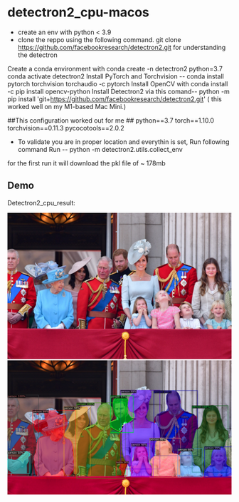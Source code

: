 # detectron2_cpu-macos
- create an env with python < 3.9
- clone the reppo using the following command.
  git clone https://github.com/facebookresearch/detectron2.git
  for understanding the detectron 
  
  
Create a conda environment with conda create -n detectron2 python=3.7
conda activate detectron2
Install PyTorch and Torchvision --  conda install pytorch torchvision torchaudio -c pytorch
Install OpenCV with conda install -c pip install opencv-python
Install Detectron2 via this comand-- python -m pip install 'git+https://github.com/facebookresearch/detectron2.git' ( this worked well on my M1-based Mac Mini.)
  
  
  

 ##This configuration worked out for me ##
  python==3.7
  torch==1.10.0
  torchvision==0.11.3
  pycocotools==2.0.2

  
  - To validate you are in proper location and everythin is set, Run following command
   Run --  python -m detectron2.utils.collect_env

  for the first run it will download the pkl file of ~ 178mb
  
  ## Demo
  Detectron2_cpu_result:

![british.jpeg](https://github.com/animeesh/detectron2_cpu-macos/blob/main/british.jpeg)
![detectron.png](https://github.com/animeesh/detectron2_cpu-macos/blob/main/detectron2.png)


